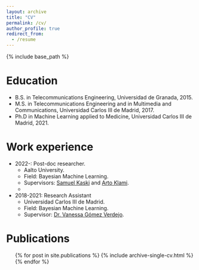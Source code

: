 ```yaml
---
layout: archive
title: "CV"
permalink: /cv/
author_profile: true
redirect_from:
  - /resume
---
```


{% include base_path %}

Education
======
* B.S. in Telecommunications Engineering, Universidad de Granada, 2015.
* M.S. in Telecommunications Engineering and in Multimedia and Communications, Universidad Carlos III de Madrid, 2017.
* Ph.D in Machine Learning applied to Medicine, Universidad Carlos III de Madrid, 2021.

Work experience
======
* 2022-: Post-doc researcher.
  * Aalto University.
  * Field: Bayesian Machine Learning.
  * Supervisors: [Samuel Kaski](https://people.aalto.fi/samuel.kaski) and [Arto Klami](https://researchportal.helsinki.fi/en/persons/arto-klami).
  * 
* 2018-2021: Research Assistant
  * Universidad Carlos III de Madrid.
  * Field: Bayesian Machine Learning.
  * Supervisor: [Dr. Vanessa Gómez Verdejo](http://vanessa.webs.tsc.uc3m.es/).
  
<!-- Skills
======
* Skill 1
* Skill 2
  * Sub-skill 2.1
  * Sub-skill 2.2
  * Sub-skill 2.3
* Skill 3 -->

Publications
======
  <ul>{% for post in site.publications %}
    {% include archive-single-cv.html %}
  {% endfor %}</ul>
  
<!-- Talks
======
  <ul>{% for post in site.talks %}
    {% include archive-single-talk-cv.html %}
  {% endfor %}</ul>
  
Teaching
======
  <ul>{% for post in site.teaching %}
    {% include archive-single-cv.html %}
  {% endfor %}</ul>
  
Service and leadership
======
* Currently signed in to 43 different slack teams -->
